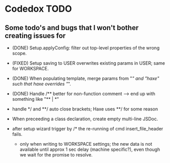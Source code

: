 # Codedox TODO

## Some todo's and bugs that I won't bother creating issues for

- (DONE)  Setup.applyConfig: filter out top-level properties of the wrong scope.
- (FIXED) Setup saving to USER overwrites existing params in USER; same for WORKSPACE.
- (DONE)  When populating template, merge params from "*" and "haxe" such that haxe overrides "*".
- (DONE)  Handle /** better for non-function comment --> end up with something like "\** | *\" 

- handle */ and **/ auto close brackets; Haxe uses **/ for some reason

- When preceeding a class declaration, create empty multi-line JSDoc.

- after setup wizard trigger by /* the re-running of cmd insert_file_header fails.
	- only when writing to WORKSPACE settings; the new data is not available
          until approx 1 sec delay (machine specific?), even though we wait for
          the promise to resolve.

